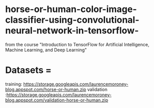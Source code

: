 # horse-or-human-color-image-classifier-using-convolutional-neural-network-in-tensorflow-
from the course "Introduction to TensorFlow for Artificial Intelligence, Machine Learning, and Deep Learning"

# Datasets =

training: https://storage.googleapis.com/laurencemoroney-blog.appspot.com/horse-or-human.zip
validation :https://storage.googleapis.com/laurencemoroney-blog.appspot.com/validation-horse-or-human.zip
